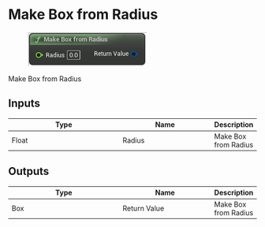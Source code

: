 # Make Box from Radius

<div align="left" data-full-width="false">

<figure><img src="Make_Box_from_Radius.png" alt=""><figcaption></figcaption></figure>

</div>

Make Box from Radius

## Inputs

<table>
<thead><tr><th width="250">Type</th><th width="200">Name</th><th>Description</th></tr></thead>
<tbody>
<tr><td>Float</td><td>Radius</td><td>Make Box from Radius</td></tr>
</tbody>
</table>

## Outputs

<table>
<thead><tr><th width="250">Type</th><th width="200">Name</th><th>Description</th></tr></thead>
<tbody>
<tr><td>Box</td><td>Return Value</td><td>Make Box from Radius</td></tr>
</tbody>
</table>